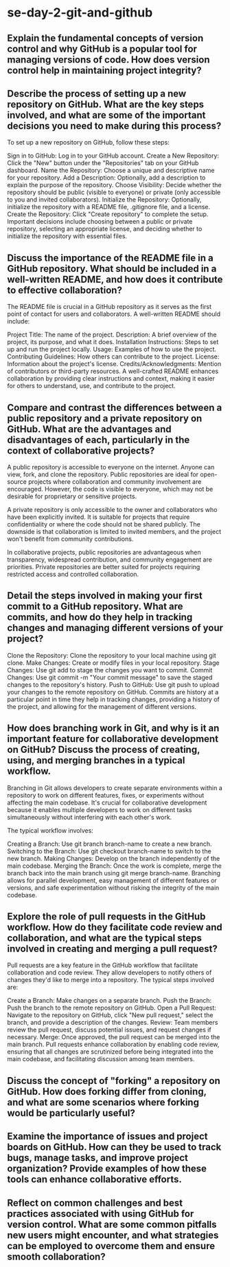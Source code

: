 # se-day-2-git-and-github
## Explain the fundamental concepts of version control and why GitHub is a popular tool for managing versions of code. How does version control help in maintaining project integrity?

## Describe the process of setting up a new repository on GitHub. What are the key steps involved, and what are some of the important decisions you need to make during this process?
To set up a new repository on GitHub, follow these steps:

Sign in to GitHub: Log in to your GitHub account.
Create a New Repository: Click the "New" button under the "Repositories" tab on your GitHub dashboard.
Name the Repository: Choose a unique and descriptive name for your repository.
Add a Description: Optionally, add a description to explain the purpose of the repository.
Choose Visibility: Decide whether the repository should be public (visible to everyone) or private (only accessible to you and invited collaborators).
Initialize the Repository: Optionally, initialize the repository with a README file, .gitignore file, and a license.
Create the Repository: Click "Create repository" to complete the setup.
Important decisions include choosing between a public or private repository, selecting an appropriate license, and deciding whether to initialize the repository with essential files.

## Discuss the importance of the README file in a GitHub repository. What should be included in a well-written README, and how does it contribute to effective collaboration?
The README file is crucial in a GitHub repository as it serves as the first point of contact for users and collaborators. A well-written README should include:

Project Title: The name of the project.
Description: A brief overview of the project, its purpose, and what it does.
Installation Instructions: Steps to set up and run the project locally.
Usage: Examples of how to use the project.
Contributing Guidelines: How others can contribute to the project.
License: Information about the project's license.
Credits/Acknowledgments: Mention of contributors or third-party resources.
A well-crafted README enhances collaboration by providing clear instructions and context, making it easier for others to understand, use, and contribute to the project.

## Compare and contrast the differences between a public repository and a private repository on GitHub. What are the advantages and disadvantages of each, particularly in the context of collaborative projects?
A public repository is accessible to everyone on the internet. Anyone can view, fork, and clone the repository. Public repositories are ideal for open-source projects where collaboration and community involvement are encouraged. However, the code is visible to everyone, which may not be desirable for proprietary or sensitive projects.

A private repository is only accessible to the owner and collaborators who have been explicitly invited. It is suitable for projects that require confidentiality or where the code should not be shared publicly. The downside is that collaboration is limited to invited members, and the project won't benefit from community contributions.

In collaborative projects, public repositories are advantageous when transparency, widespread contribution, and community engagement are priorities. Private repositories are better suited for projects requiring restricted access and controlled collaboration.


## Detail the steps involved in making your first commit to a GitHub repository. What are commits, and how do they help in tracking changes and managing different versions of your project?
Clone the Repository: Clone the repository to your local machine using git clone.
Make Changes: Create or modify files in your local repository.
Stage Changes: Use git add to stage the changes you want to commit.
Commit Changes: Use git commit -m "Your commit message" to save the staged changes to the repository's history.
Push to GitHub: Use git push to upload your changes to the remote repository on GitHub.
Commits are history at a particular point in time they help in tracking changes, providing a history of the project, and allowing for the management of different versions.

## How does branching work in Git, and why is it an important feature for collaborative development on GitHub? Discuss the process of creating, using, and merging branches in a typical workflow.
Branching in Git allows developers to create separate environments within a repository to work on different features, fixes, or experiments without affecting the main codebase. It's crucial for collaborative development because it enables multiple developers to work on different tasks simultaneously without interfering with each other's work.

The typical workflow involves:

Creating a Branch: Use git branch branch-name to create a new branch.
Switching to the Branch: Use git checkout branch-name to switch to the new branch.
Making Changes: Develop on the branch independently of the main codebase.
Merging the Branch: Once the work is complete, merge the branch back into the main branch using git merge branch-name.
Branching allows for parallel development, easy management of different features or versions, and safe experimentation without risking the integrity of the main codebase.

## Explore the role of pull requests in the GitHub workflow. How do they facilitate code review and collaboration, and what are the typical steps involved in creating and merging a pull request?
Pull requests are a key feature in the GitHub workflow that facilitate collaboration and code review. They allow developers to notify others of changes they'd like to merge into a repository. The typical steps involved are:

Create a Branch: Make changes on a separate branch.
Push the Branch: Push the branch to the remote repository on GitHub.
Open a Pull Request: Navigate to the repository on GitHub, click "New pull request," select the branch, and provide a description of the changes.
Review: Team members review the pull request, discuss potential issues, and request changes if necessary.
Merge: Once approved, the pull request can be merged into the main branch.
Pull requests enhance collaboration by enabling code review, ensuring that all changes are scrutinized before being integrated into the main codebase, and facilitating discussion among team members.

## Discuss the concept of "forking" a repository on GitHub. How does forking differ from cloning, and what are some scenarios where forking would be particularly useful?

## Examine the importance of issues and project boards on GitHub. How can they be used to track bugs, manage tasks, and improve project organization? Provide examples of how these tools can enhance collaborative efforts.

## Reflect on common challenges and best practices associated with using GitHub for version control. What are some common pitfalls new users might encounter, and what strategies can be employed to overcome them and ensure smooth collaboration?
